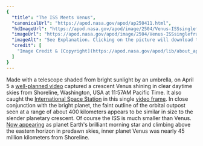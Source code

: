 ```yaml
---
{
  "title": "The ISS Meets Venus",
  "canonicalUrl": "https://apod.nasa.gov/apod/ap250411.html",
  "hdImageUrl": "https://apod.nasa.gov/apod/image/2504/Venus-ISSsingleframe.jpeg",
  "imageUrl": "https://apod.nasa.gov/apod/image/2504/Venus-ISSsingleframe1100c.jpeg",
  "imageAlt": "See Explanation. Clicking on the picture will download the highest resolution version available.",
  "credit": [
    "Image Credit & [Copyright](https://apod.nasa.gov/apod/lib/about_apod.html#srapply): [A.J. Smadi](https://www.instagram.com/aj.smadi/)"
  ]
}
---
```


Made with a telescope shaded from bright sunlight by an umbrella, on April 5 a [well-planned video](https://www.instagram.com/aj.smadi/p/DIIERE2y23f/?img_index=1) captured a crescent Venus shining in clear daytime skies from Shoreline, Washington, USA at 11:57AM Pacific Time. It also caught the [International Space Station](https://www.nasa.gov/international-space-station/) in this single [video frame](https://www.reddit.com/r/Astronomy/comments/1jsdrrs/i_captured_the_iss_passing_venus_in_broad/?utm_source=share&utm_medium=web3x&utm_name=web3xcss&utm_term=1&utm_content=share_button&rdt=34311). In close conjunction with the bright planet, the faint outline of the orbital outpost seen at a range of about 400 kilometers appears to be similar in size to the slender planetary crescent. Of course the ISS is much smaller than Venus. [Now appearing](https://science.nasa.gov/solar-system/skywatching/whats-up-april-2025-skywatching-tips-from-nasa/) as planet Earth's brilliant morning star and climbing above the eastern horizon in predawn skies, inner planet Venus was nearly 45 million kilometers from Shoreline.
